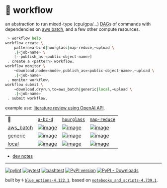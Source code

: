 # 📜 workflow

an abstraction to run mixed-type (cpu/gpu/...) [DAG](https://networkx.org/documentation/stable/reference/classes/digraph.html)s of commands with dependencies on [aws batch](https://aws.amazon.com/batch/), and a few other compute resources.

```bash
 > workflow help
workflow create \
	pattern=a-bc-d|hourglass|map-reduce,~upload \
	.|<job-name> \
	[--publish_as <public-object-name>]
 . create a <pattern> workflow.
workflow monitor \
	~download,node=<node>,publish_as=<public-object-name>,~upload \
	.|<job-name>
 . monitor workflow.
workflow submit \
	~download,dryrun,to=aws_batch|generic|local,~upload \
	.|<job-name>
 . submit workflow.
```

example use: [literature review using OpenAI API](https://github.com/kamangir/openai-commands/tree/main/openai_commands/literature_review).

|   |   |   |   |
| --- | --- | --- | --- |
| 📜 | [`a-bc-d`](./patterns/a-bc-d.dot) | [`hourglass`](./patterns/hourglass.dot) | [`map-reduce`](./patterns/map-reduce.dot) |
| [aws_batch](./runners/aws_batch.py) | [![image](https://kamangir-public.s3.ca-central-1.amazonaws.com/aws_batch-a-bc-d/workflow.gif?raw=true&random=RXY07KCiCfZChXfl)](https://kamangir-public.s3.ca-central-1.amazonaws.com/aws_batch-a-bc-d/workflow.gif?raw=true&random=RXY07KCiCfZChXfl) | [![image](https://kamangir-public.s3.ca-central-1.amazonaws.com/aws_batch-hourglass/workflow.gif?raw=true&random=0ZDmUriiteGhUUgp)](https://kamangir-public.s3.ca-central-1.amazonaws.com/aws_batch-hourglass/workflow.gif?raw=true&random=0ZDmUriiteGhUUgp) | [![image](https://kamangir-public.s3.ca-central-1.amazonaws.com/aws_batch-map-reduce/workflow.gif?raw=true&random=O571lqMnaCUDddSw)](https://kamangir-public.s3.ca-central-1.amazonaws.com/aws_batch-map-reduce/workflow.gif?raw=true&random=O571lqMnaCUDddSw) |
| [generic](./runners/generic.py) | [![image](https://kamangir-public.s3.ca-central-1.amazonaws.com/generic-a-bc-d/workflow.gif?raw=true&random=jrGXOTyUFWsSJbnL)](https://kamangir-public.s3.ca-central-1.amazonaws.com/generic-a-bc-d/workflow.gif?raw=true&random=jrGXOTyUFWsSJbnL) | [![image](https://kamangir-public.s3.ca-central-1.amazonaws.com/generic-hourglass/workflow.gif?raw=true&random=buop96jQSg3c9goT)](https://kamangir-public.s3.ca-central-1.amazonaws.com/generic-hourglass/workflow.gif?raw=true&random=buop96jQSg3c9goT) | [![image](https://kamangir-public.s3.ca-central-1.amazonaws.com/generic-map-reduce/workflow.gif?raw=true&random=nBGdgPUMWAwOijIZ)](https://kamangir-public.s3.ca-central-1.amazonaws.com/generic-map-reduce/workflow.gif?raw=true&random=nBGdgPUMWAwOijIZ) |
| [local](./runners/local.py) | [![image](https://kamangir-public.s3.ca-central-1.amazonaws.com/local-a-bc-d/workflow.gif?raw=true&random=PUV4U5gNQt5214Zi)](https://kamangir-public.s3.ca-central-1.amazonaws.com/local-a-bc-d/workflow.gif?raw=true&random=PUV4U5gNQt5214Zi) | [![image](https://kamangir-public.s3.ca-central-1.amazonaws.com/local-hourglass/workflow.gif?raw=true&random=GWkUVqqYMMAQa8hd)](https://kamangir-public.s3.ca-central-1.amazonaws.com/local-hourglass/workflow.gif?raw=true&random=GWkUVqqYMMAQa8hd) | [![image](https://kamangir-public.s3.ca-central-1.amazonaws.com/local-map-reduce/workflow.gif?raw=true&random=eYn9wLxxjPARFtVn)](https://kamangir-public.s3.ca-central-1.amazonaws.com/local-map-reduce/workflow.gif?raw=true&random=eYn9wLxxjPARFtVn) |

- [dev notes](https://arash-kamangir.medium.com/%EF%B8%8F-openai-experiments-54-e49117dc69ef)

---


[![pylint](https://github.com/kamangir/notebooks-and-scripts/actions/workflows/pylint.yml/badge.svg)](https://github.com/kamangir/notebooks-and-scripts/actions/workflows/pylint.yml) [![pytest](https://github.com/kamangir/notebooks-and-scripts/actions/workflows/pytest.yml/badge.svg)](https://github.com/kamangir/notebooks-and-scripts/actions/workflows/pytest.yml) [![bashtest](https://github.com/kamangir/notebooks-and-scripts/actions/workflows/bashtest.yml/badge.svg)](https://github.com/kamangir/notebooks-and-scripts/actions/workflows/bashtest.yml) [![PyPI version](https://img.shields.io/pypi/v/notebooks-and-scripts.svg)](https://pypi.org/project/notebooks-and-scripts/) [![PyPI - Downloads](https://img.shields.io/pypi/dd/notebooks-and-scripts)](https://pypistats.org/packages/notebooks-and-scripts)

built by 🌀 [`blue_options-4.122.1`](https://github.com/kamangir/awesome-bash-cli), based on [`notebooks_and_scripts-4.739.1`](https://github.com/kamangir/notebooks-and-scripts).

